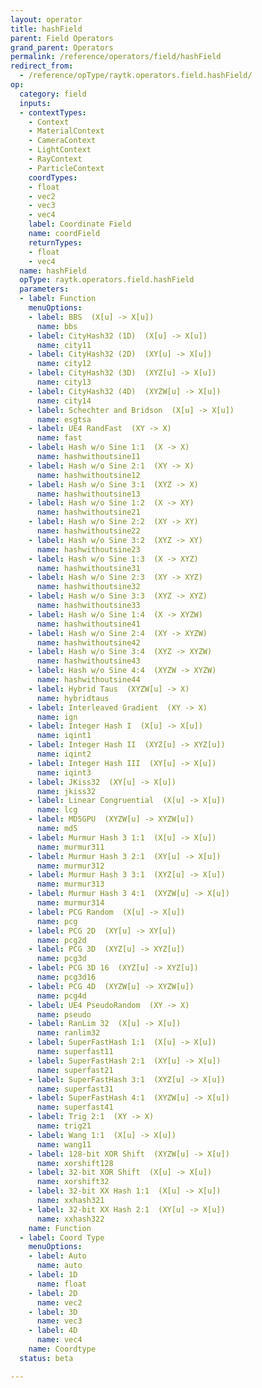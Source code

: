 ```yaml
---
layout: operator
title: hashField
parent: Field Operators
grand_parent: Operators
permalink: /reference/operators/field/hashField
redirect_from:
  - /reference/opType/raytk.operators.field.hashField/
op:
  category: field
  inputs:
  - contextTypes:
    - Context
    - MaterialContext
    - CameraContext
    - LightContext
    - RayContext
    - ParticleContext
    coordTypes:
    - float
    - vec2
    - vec3
    - vec4
    label: Coordinate Field
    name: coordField
    returnTypes:
    - float
    - vec4
  name: hashField
  opType: raytk.operators.field.hashField
  parameters:
  - label: Function
    menuOptions:
    - label: BBS  (X[u] -> X[u])
      name: bbs
    - label: CityHash32 (1D)  (X[u] -> X[u])
      name: city11
    - label: CityHash32 (2D)  (XY[u] -> X[u])
      name: city12
    - label: CityHash32 (3D)  (XYZ[u] -> X[u])
      name: city13
    - label: CityHash32 (4D)  (XYZW[u] -> X[u])
      name: city14
    - label: Schechter and Bridson  (X[u] -> X[u])
      name: esgtsa
    - label: UE4 RandFast  (XY -> X)
      name: fast
    - label: Hash w/o Sine 1:1  (X -> X)
      name: hashwithoutsine11
    - label: Hash w/o Sine 2:1  (XY -> X)
      name: hashwithoutsine12
    - label: Hash w/o Sine 3:1  (XYZ -> X)
      name: hashwithoutsine13
    - label: Hash w/o Sine 1:2  (X -> XY)
      name: hashwithoutsine21
    - label: Hash w/o Sine 2:2  (XY -> XY)
      name: hashwithoutsine22
    - label: Hash w/o Sine 3:2  (XYZ -> XY)
      name: hashwithoutsine23
    - label: Hash w/o Sine 1:3  (X -> XYZ)
      name: hashwithoutsine31
    - label: Hash w/o Sine 2:3  (XY -> XYZ)
      name: hashwithoutsine32
    - label: Hash w/o Sine 3:3  (XYZ -> XYZ)
      name: hashwithoutsine33
    - label: Hash w/o Sine 1:4  (X -> XYZW)
      name: hashwithoutsine41
    - label: Hash w/o Sine 2:4  (XY -> XYZW)
      name: hashwithoutsine42
    - label: Hash w/o Sine 3:4  (XYZ -> XYZW)
      name: hashwithoutsine43
    - label: Hash w/o Sine 4:4  (XYZW -> XYZW)
      name: hashwithoutsine44
    - label: Hybrid Taus  (XYZW[u] -> X)
      name: hybridtaus
    - label: Interleaved Gradient  (XY -> X)
      name: ign
    - label: Integer Hash I  (X[u] -> X[u])
      name: iqint1
    - label: Integer Hash II  (XYZ[u] -> XYZ[u])
      name: iqint2
    - label: Integer Hash III  (XY[u] -> X[u])
      name: iqint3
    - label: JKiss32  (XY[u] -> X[u])
      name: jkiss32
    - label: Linear Congruential  (X[u] -> X[u])
      name: lcg
    - label: MD5GPU  (XYZW[u] -> XYZW[u])
      name: md5
    - label: Murmur Hash 3 1:1  (X[u] -> X[u])
      name: murmur311
    - label: Murmur Hash 3 2:1  (XY[u] -> X[u])
      name: murmur312
    - label: Murmur Hash 3 3:1  (XYZ[u] -> X[u])
      name: murmur313
    - label: Murmur Hash 3 4:1  (XYZW[u] -> X[u])
      name: murmur314
    - label: PCG Random  (X[u] -> X[u])
      name: pcg
    - label: PCG 2D  (XY[u] -> XY[u])
      name: pcg2d
    - label: PCG 3D  (XYZ[u] -> XYZ[u])
      name: pcg3d
    - label: PCG 3D 16  (XYZ[u] -> XYZ[u])
      name: pcg3d16
    - label: PCG 4D  (XYZW[u] -> XYZW[u])
      name: pcg4d
    - label: UE4 PseudoRandom  (XY -> X)
      name: pseudo
    - label: RanLim 32  (X[u] -> X[u])
      name: ranlim32
    - label: SuperFastHash 1:1  (X[u] -> X[u])
      name: superfast11
    - label: SuperFastHash 2:1  (XY[u] -> X[u])
      name: superfast21
    - label: SuperFastHash 3:1  (XYZ[u] -> X[u])
      name: superfast31
    - label: SuperFastHash 4:1  (XYZW[u] -> X[u])
      name: superfast41
    - label: Trig 2:1  (XY -> X)
      name: trig21
    - label: Wang 1:1  (X[u] -> X[u])
      name: wang11
    - label: 128-bit XOR Shift  (XYZW[u] -> X[u])
      name: xorshift128
    - label: 32-bit XOR Shift  (X[u] -> X[u])
      name: xorshift32
    - label: 32-bit XX Hash 1:1  (X[u] -> X[u])
      name: xxhash321
    - label: 32-bit XX Hash 2:1  (XY[u] -> X[u])
      name: xxhash322
    name: Function
  - label: Coord Type
    menuOptions:
    - label: Auto
      name: auto
    - label: 1D
      name: float
    - label: 2D
      name: vec2
    - label: 3D
      name: vec3
    - label: 4D
      name: vec4
    name: Coordtype
  status: beta

---
```

